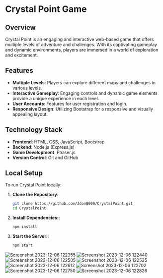# Crystal Point Game

## Overview
Crystal Point is an engaging and interactive web-based game that offers multiple levels of adventure and challenges. With its captivating gameplay and dynamic environments, players are immersed in a world of exploration and excitement.

## Features
- **Multiple Levels**: Players can explore different maps and challenges in various levels.
- **Interactive Gameplay**: Engaging controls and dynamic game elements provide a unique experience in each level.
- **User Accounts**: Features for user registration and login.
- **Responsive Design**: Utilizing Bootstrap for a responsive and visually appealing layout.

## Technology Stack
- **Frontend**: HTML, CSS, JavaScript, Bootstrap
- **Backend**: Node.js (Express.js)
- **Game Development**: Phaser.js
- **Version Control**: Git and GitHub

## Local Setup
To run Crystal Point locally:

1. **Clone the Repository**:
   ```sh
   git clone https://github.com/Jdon8600/CrystalPoint.git
   cd CrystalPoint

2. **Install Dependencies:**:
   ```sh
   npm install
   
3. **Start the Server:**:
   ```sh
   npm start

![Screenshot 2023-12-06 122355](https://github.com/Almadam1/CrystalPoint-main/assets/39468822/3f5f892c-5904-4858-a642-6322c654893e)
![Screenshot 2023-12-06 122440](https://github.com/Almadam1/CrystalPoint-main/assets/39468822/e0b5a409-edf9-404d-bb9d-c916b89b6df9)
![Screenshot 2023-12-06 122505](https://github.com/Almadam1/CrystalPoint-main/assets/39468822/02d0f9b3-e9c0-4135-a309-9589efa31ba7)
![Screenshot 2023-12-06 122535](https://github.com/Almadam1/CrystalPoint-main/assets/39468822/19921811-e37d-49df-a55d-cadc967b9d45)
![Screenshot 2023-12-06 122612](https://github.com/Almadam1/CrystalPoint-main/assets/39468822/48275ac1-e476-4f36-a55d-bd6b3b120d6a)
![Screenshot 2023-12-06 122702](https://github.com/Almadam1/CrystalPoint-main/assets/39468822/d977d960-f6ce-488c-9ef0-f4cff932dd2d)
![Screenshot 2023-12-06 122750](https://github.com/Almadam1/CrystalPoint-main/assets/39468822/48f19784-2683-4999-92a2-10f703b5bc07)
![Screenshot 2023-12-06 122826](https://github.com/Almadam1/CrystalPoint-main/assets/39468822/401b59d6-0b31-4e68-ac26-2c6e650ae53b)
